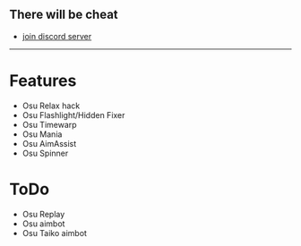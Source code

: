 ## There will be cheat
- [join discord server](https://discord.gg/BTRKUVgJ)
-----

# Features

* Osu Relax hack
* Osu Flashlight/Hidden Fixer
* Osu Timewarp
* Osu Mania
* Osu AimAssist
* Osu Spinner

# ToDo

* Osu Replay
* Osu aimbot
* Osu Taiko aimbot
